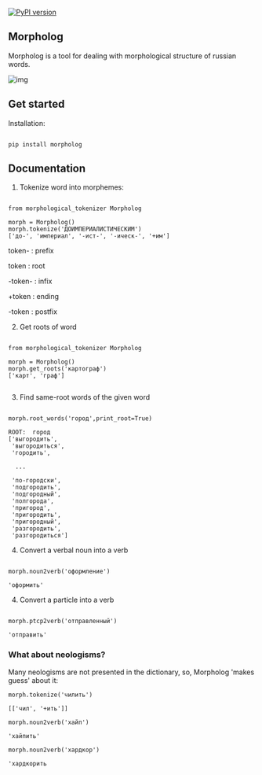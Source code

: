 [![PyPI version](https://badge.fury.io/py/morpholog.svg)](https://badge.fury.io/py/morpholog)

## Morpholog

Morpholog is a tool for dealing with morphological structure of russian words. 

![img](https://sun4-16.userapi.com/NGih2EKrWiPGqxnM2UvrBHrqgK2RcifpL_ADxw/GsPww6CXevs.jpg)


## Get started

Installation:

```

pip install morpholog

```

## Documentation

1) Tokenize word into morphemes:


```

from morphological_tokenizer Morpholog

morph = Morpholog()
morph.tokenize('ДОИМПЕРИАЛИСТИЧЕСКИМ')
['до-', 'империал', '-ист-', '-ическ-', '+им']

```

token- : prefix

token : root

-token- : infix

+token : ending

-token : postfix


2) Get roots of word

```

from morphological_tokenizer Morpholog

morph = Morpholog()
morph.get_roots('картограф')
['карт', 'граф']


```

3) Find same-root words of the given word

```

morph.root_words('город',print_root=True)

ROOT:  город
['выгородить',
 'выгородиться',
 'городить',
 
  ...
 
 'по-городски',
 'подгородить',
 'подгородный',
 'полгорода',
 'пригород',
 'пригородить',
 'пригородный',
 'разгородить',
 'разгородиться']

```

4) Convert a verbal noun into a verb

```

morph.noun2verb('оформление')

'оформить'

```

4) Convert a particle into a verb

```

morph.ptcp2verb('отправленный')

'отправить'

```

### What about neologisms?

Many neologisms are not presented in the dictionary, so, Morpholog 'makes guess' about it:

```
morph.tokenize('чилить')

[['чил', '+ить']]

morph.noun2verb('хайп')

'хайпить'

morph.noun2verb('хардкор')

'хардкорить

```
